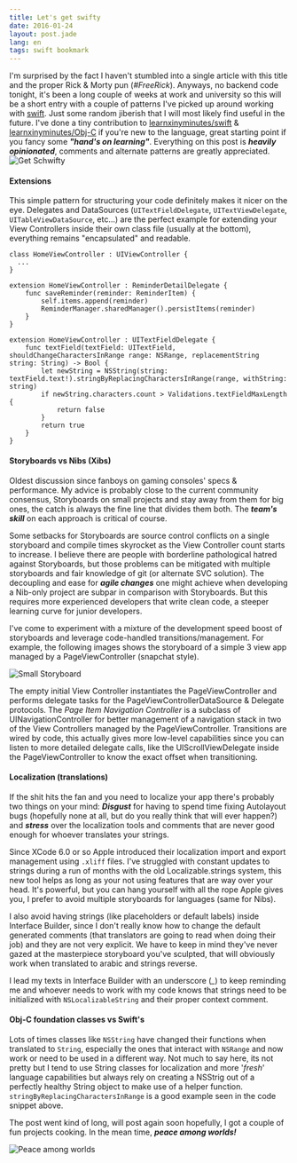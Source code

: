 ```yaml
---
title: Let's get swifty
date: 2016-01-24
layout: post.jade
lang: en
tags: swift bookmark
---
```


I'm surprised by the fact I haven't stumbled into a single article with this title and the proper Rick & Morty pun (*#FreeRick*). Anyways, no backend code tonight, it's been a long couple of weeks at work and university so this will be a short entry with a couple of patterns I've picked up around working with [swift](https://developer.apple.com/swift/). Just some random jiberish that I will most likely find useful in the future. I've done a tiny contribution to [learnxinyminutes/swift](https://learnxinyminutes.com/docs/swift/) & [learnxinyminutes/Obj-C](https://learnxinyminutes.com/docs/swift/) if you're new to the language, great starting point if you fancy some ***"hand's on learning"***. Everything on this post is ***heavily opinionated***, comments and alternate patterns are greatly appreciated. ![Get Schwifty](/img/get-swifty.jpg "Get Schwifty")

#### Extensions

This simple pattern for structuring your code definitely makes it nicer on the eye. Delegates and DataSources (`UITextFieldDelegate`, `UITextViewDelegate`, `UITableViewDataSource`, etc...) are the perfect example for extending your View Controllers inside their own class file (usually at the bottom), everything remains "encapsulated" and readable.

```
class HomeViewController : UIViewController {
  ...
}

extension HomeViewController : ReminderDetailDelegate {
    func saveReminder(reminder: ReminderItem) {
        self.items.append(reminder)
        ReminderManager.sharedManager().persistItems(reminder)
    }
}

extension HomeViewController : UITextFieldDelegate {
    func textField(textField: UITextField, shouldChangeCharactersInRange range: NSRange, replacementString string: String) -> Bool {
        let newString = NSString(string: textField.text!).stringByReplacingCharactersInRange(range, withString: string)
        if newString.characters.count > Validations.textFieldMaxLength {
            return false
        }
        return true
    }
}
```

#### Storyboards vs Nibs (Xibs)

Oldest discussion since fanboys on gaming consoles' specs & performance. My advice is probably close to the current community consensus, Storyboards on small projects and stay away from them for big ones, the catch is always the fine line that divides them both. The ***team's skill*** on each approach is critical of course.

Some setbacks for Storyboards are source control conflicts on a single storyboard and compile times skyrocket as the View Controller count starts to increase. I believe there are people with borderline pathological hatred against Storyboards, but those problems can be mitigated with multiple storyboards and fair knowledge of git (or alternate SVC solution). The decoupling and ease for ***agile changes*** one might achieve when developing a Nib-only project are subpar in comparison with Storyboards. But this requires more experienced developers that write clean code, a steeper learning curve for junior developers.

I've come to experiment with a mixture of the development speed boost of storyboards and leverage code-handled transitions/management. For example, the following images shows the storyboard of a simple 3 view app managed by a PageViewController (snapchat style).

![Small Storyboard](/img/small-storyboard.jpg "Small Storyboard")

The empty initial View Controller instantiates the PageViewController and performs delegate tasks for the PageViewControllerDataSource & Delegate protocols. The *Page Item Navigation Controller* is a subclass of UINavigationController for better management of a navigation stack in two of the View Controllers managed by the PageViewController. Transitions are wired by code, this actually gives more low-level capabilities since you can listen to more detailed delegate calls, like the UIScrollViewDelegate inside the PageViewController to know the exact offset when transitioning.

#### Localization (translations)

If the shit hits the fan and you need to localize your app there's probably two things on your mind: ***Disgust*** for having to spend time fixing Autolayout bugs (hopefully none at all, but do you really think that will ever happen?) and ***stress*** over the localization tools and comments that are never good enough for whoever translates your strings.

Since XCode 6.0 or so Apple introduced their localization import and export management using `.xliff` files. I've struggled with constant updates to strings during a run of months with the old Localizable.strings system, this new tool helps as long as your not using features that are way over your head. It's powerful, but you can hang yourself with all the rope Apple gives you, I prefer to avoid multiple storyboards for languages (same for Nibs).

I also avoid having strings (like placeholders or default labels) inside Interface Builder, since I don't really know how to change the default generated comments (that translators are going to read when doing their job) and they are not very explicit. We have to keep in mind they've never gazed at the masterpiece storyboard you've sculpted, that will obviously work when translated to arabic and strings reverse.

I lead my texts in Interface Builder with an underscore (*_*) to keep reminding me and whoever needs to work with my code knows that strings need to be initialized with `NSLocalizableString` and their proper context comment.

#### Obj-C foundation classes vs Swift's

Lots of times classes like `NSString` have changed their functions when translated to `String`, especially the ones that interact with `NSRange` and now work or need to be used in a different way. Not much to say here, its not pretty but I tend to use String classes for localization and more '*fresh*' language capabilities but always rely on creating a NSStrig out of a perfectly healthy String object to make use of a helper function. `stringByReplacingCharactersInRange` is a good example seen in the code snippet above.

The post went kind of long, will post again soon hopefully, I got a couple of fun projects cooking. In the mean time, ***peace among worlds!***

![Peace among worlds](/img/peace-among-worlds.gif "Peace among worlds")
